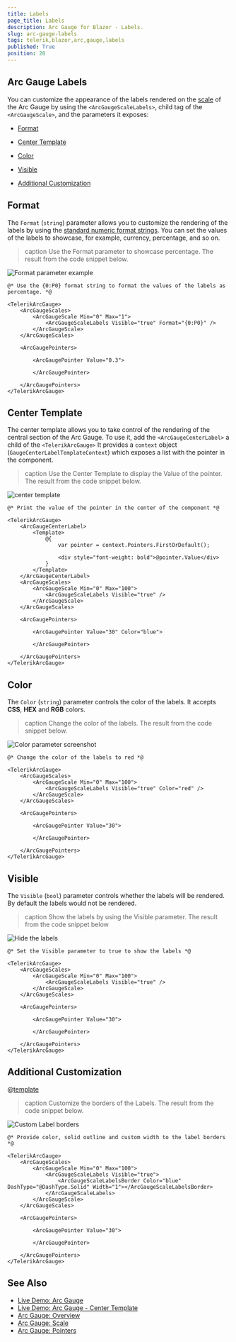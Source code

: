 ```yaml
---
title: Labels
page_title: Labels
description: Arc Gauge for Blazor - Labels.
slug: arc-gauge-labels
tags: telerik,blazor,arc,gauge,labels
published: True
position: 20
---
```


## Arc Gauge Labels

You can customize the appearance of the labels rendered on the [scale](slug://arc-gauge-scale) of the Arc Gauge by using the `<ArcGaugeScaleLabels>`, child tag of the `<ArcGaugeScale>`, and the parameters it exposes:

* [Format](#format)

* [Center Template](#center-template)

* [Color](#color)

* [Visible](#visible)

* [Additional Customization](#additional-customization)

## Format

The `Format` (`string`) parameter allows you to customize the rendering of the labels by using the <a href="https://docs.microsoft.com/en-us/dotnet/standard/base-types/standard-numeric-format-strings" target="_blank">standard numeric format strings</a>. You can set the values of the labels to showcase, for example, currency, percentage, and so on.

>caption Use the Format parameter to showcase percentage. The result from the code snippet below.

![Format parameter example](images/format-parameter-labels.png)

````RAZOR
@* Use the {0:P0} format string to format the values of the labels as percentage. *@

<TelerikArcGauge>
    <ArcGaugeScales>
        <ArcGaugeScale Min="0" Max="1">
            <ArcGaugeScaleLabels Visible="true" Format="{0:P0}" />
        </ArcGaugeScale>
    </ArcGaugeScales>

    <ArcGaugePointers>

        <ArcGaugePointer Value="0.3">
            
        </ArcGaugePointer>

    </ArcGaugePointers>
</TelerikArcGauge>
````

## Center Template

The center template allows you to take control of the rendering of the central section of the Arc Gauge. To use it, add the `<ArcGaugeCenterLabel>` a child of the `<TelerikArcGauge>` It provides a `context` object (`GaugeCenterLabelTemplateContext`) which exposes a list with the pointer in the component.

>caption Use the Center Template to display the Value of the pointer. The result from the code snippet below.

![center template](images/center-template-arc.png)

````RAZOR
@* Print the value of the pointer in the center of the component *@

<TelerikArcGauge>
    <ArcGaugeCenterLabel>
        <Template>
            @{
                var pointer = context.Pointers.FirstOrDefault();

                <div style="font-weight: bold">@pointer.Value</div>
            }
        </Template>
    </ArcGaugeCenterLabel>
    <ArcGaugeScales>
        <ArcGaugeScale Min="0" Max="100">
            <ArcGaugeScaleLabels Visible="true" />
        </ArcGaugeScale>
    </ArcGaugeScales>

    <ArcGaugePointers>

        <ArcGaugePointer Value="30" Color="blue">
            
        </ArcGaugePointer>

    </ArcGaugePointers>
</TelerikArcGauge>
````

## Color

The `Color` (`string`) parameter controls the color of the labels. It accepts **CSS**, **HEX** and **RGB** colors.

>caption Change the color of the labels. The result from the code snippet below.

![Color parameter screenshot](images/color-parameter-labels.png)

````RAZOR
@* Change the color of the labels to red *@

<TelerikArcGauge>
    <ArcGaugeScales>
        <ArcGaugeScale Min="0" Max="100">
            <ArcGaugeScaleLabels Visible="true" Color="red" />
        </ArcGaugeScale>
    </ArcGaugeScales>

    <ArcGaugePointers>

        <ArcGaugePointer Value="30">
            
        </ArcGaugePointer>

    </ArcGaugePointers>
</TelerikArcGauge>

````

## Visible

The `Visible` (`bool`) parameter controls whether the labels will be rendered. By default the labels would not be rendered.

>caption Show the labels by using the Visible parameter. The result from the code snippet below

![Hide the labels](images/visible-parameter-labels.png)

````RAZOR
@* Set the Visible parameter to true to show the labels *@

<TelerikArcGauge>
    <ArcGaugeScales>
        <ArcGaugeScale Min="0" Max="100">
            <ArcGaugeScaleLabels Visible="true" />
        </ArcGaugeScale>
    </ArcGaugeScales>

    <ArcGaugePointers>

        <ArcGaugePointer Value="30">
            
        </ArcGaugePointer>

    </ArcGaugePointers>
</TelerikArcGauge>
````

## Additional Customization

@[template](/_contentTemplates/gauges/additional-customization.md#arc-gauge-additional-customization)

>caption Customize the borders of the Labels. The result from the code snippet below.

![Custom Label borders](images/labels-custom-borders.png)

````RAZOR
@* Provide color, solid outline and custom width to the label borders *@

<TelerikArcGauge>
    <ArcGaugeScales>
        <ArcGaugeScale Min="0" Max="100">
            <ArcGaugeScaleLabels Visible="true">
                <ArcGaugeScaleLabelsBorder Color="blue" DashType="@DashType.Solid" Width="1"></ArcGaugeScaleLabelsBorder>
            </ArcGaugeScaleLabels>
        </ArcGaugeScale>
    </ArcGaugeScales>

    <ArcGaugePointers>

        <ArcGaugePointer Value="30">
            
        </ArcGaugePointer>

    </ArcGaugePointers>
</TelerikArcGauge>
````

## See Also

* [Live Demo: Arc Gauge](https://demos.telerik.com/blazor-ui/arcgauge/overview)
* [Live Demo: Arc Gauge - Center Template](https://demos.telerik.com/blazor-ui/arcgauge/center-template)
* [Arc Gauge: Overview](slug://arc-gauge-overview)
* [Arc Gauge: Scale](slug://arc-gauge-scale)
* [Arc Gauge: Pointers](slug://arc-gauge-pointers)
